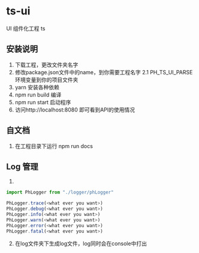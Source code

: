 # ts-ui

UI 组件化工程
ts

## 安装说明
1. 下载工程，更改文件夹名字
2. 修改package.json文件中的name，到你需要工程名字
  2.1 PH_TS_UI_PARSE 环境变量到你的项目文件夹
3. yarn 安装各种依赖
4. npm run build 编译
5. npm run start 启动程序
8. 访问http://localhost:8080 即可看到API的使用情况

## 自文档
1. 在工程目录下运行 npm run docs

## Log 管理
1. 
```ts
import PhLogger from "./logger/phLogger"

PhLogger.trace(<what ever you want>)
PhLogger.debug(<what ever you want>)
PhLogger.info(<what ever you want>)
PhLogger.warn(<what ever you want>)
PhLogger.error(<what ever you want>)
PhLogger.fatal(<what ever you want>)
```

2. 在log文件夹下生成log文件，log同时会在console中打出